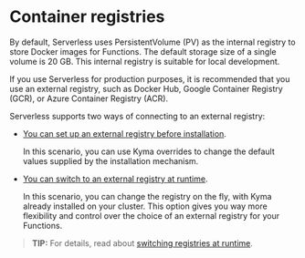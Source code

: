 # Container registries

By default, Serverless uses PersistentVolume (PV) as the internal registry to store Docker images for Functions. The default storage size of a single volume is 20 GB. This internal registry is suitable for local development.

If you use Serverless for production purposes, it is recommended that you use an external registry, such as Docker Hub, Google Container Registry (GCR), or Azure Container Registry (ACR).

Serverless supports two ways of connecting to an external registry:

- [You can set up an external registry before installation](https://github.com/kyma-project/kyma/blob/main/docs/03-tutorials/00-serverless/svls-07-set-external-registry.md).

  In this scenario, you can use Kyma overrides to change the default values supplied by the installation mechanism.

- [You can switch to an external registry at runtime](https://github.com/kyma-project/kyma/blob/main/docs/03-tutorials/00-serverless/svls-08-switch-to-external-registry.md).

  In this scenario, you can change the registry on the fly, with Kyma already installed on your cluster. This option gives you way more flexibility and control over the choice of an external registry for your Functions.

>**TIP:** For details, read about [switching registries at runtime](https://github.com/kyma-project/kyma/blob/main/docs/05-technical-reference/svls-03-switching-registries.md).